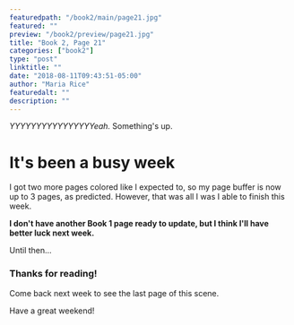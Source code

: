 ```yaml
---
featuredpath: "/book2/main/page21.jpg"
featured: ""
preview: "/book2/preview/page21.jpg"
title: "Book 2, Page 21"
categories: ["book2"]
type: "post"
linktitle: ""
date: "2018-08-11T09:43:51-05:00"
author: "Maria Rice"
featuredalt: ""
description: ""
---
```


_YYYYYYYYYYYYYYYYeah._ Something's up.

# It's been a busy week

I got two more pages colored like I expected to, so my page
buffer is now up to 3 pages, as predicted. However, that
was all I was I able to finish this week.

**I don't have another Book 1 page ready to update, but I
think I'll have better luck next week.**  

Until then...

### Thanks for reading!
Come back next week to see the last
page of this scene.

Have a great weekend!
